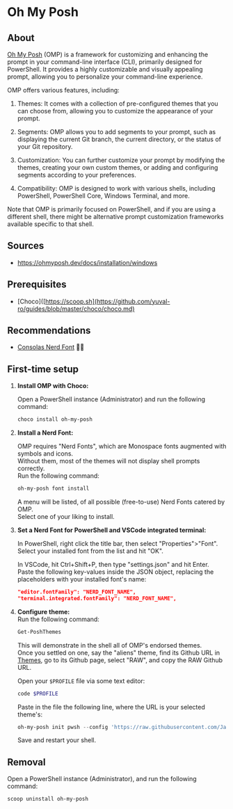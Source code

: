 # Oh My Posh

## About
[Oh My Posh](https://ohmyposh.dev/) (OMP) is a framework for customizing and enhancing the prompt in your command-line interface (CLI), primarily designed for PowerShell. It provides a highly customizable and visually appealing prompt, allowing you to personalize your command-line experience.

OMP offers various features, including:

1. Themes: It comes with a collection of pre-configured themes that you can choose from, allowing you to customize the appearance of your prompt.

1. Segments: OMP allows you to add segments to your prompt, such as displaying the current Git branch, the current directory, or the status of your Git repository.

1. Customization: You can further customize your prompt by modifying the themes, creating your own custom themes, or adding and configuring segments according to your preferences.

1. Compatibility: OMP is designed to work with various shells, including PowerShell, PowerShell Core, Windows Terminal, and more.

Note that OMP is primarily focused on PowerShell, and if you are using a different shell, there might be alternative prompt customization frameworks available specific to that shell.

## Sources
* https://ohmyposh.dev/docs/installation/windows

## Prerequisites
* [Choco]([https://scoop.sh](https://github.com/yuval-ro/guides/blob/master/choco/choco.md)

## Recommendations
* [Consolas Nerd Font](https://github.com/wclr/my-nerd-fonts/blob/master/Consolas%20NF/Consolas%20Nerd%20Font%20Complete%20Mono%20Windows%20Compatible.ttf) 🏴‍☠️

## First-time setup

1. **Install OMP with Choco:**

    Open a PowerShell instance (Administrator) and run the following command:
    ```powershell
    choco install oh-my-posh
    ```

1. **Install a Nerd Font:**

    OMP requires "Nerd Fonts", which are Monospace fonts augmented with symbols and icons.  
    Without them, most of the themes will not display shell prompts correctly.  
    Run the following command:
    ```powershell
    oh-my-posh font install
    ```
    A menu will be listed, of all possible (free-to-use) Nerd Fonts catered by OMP.  
    Select one of your liking to install.

1. **Set a Nerd Font for PowerShell and VSCode integrated terminal:**

    In PowerShell, right click the title bar, then select "Properties">"Font".  
    Select your installed font from the list and hit "OK".  

    In VSCode, hit Ctrl+Shift+P, then type "settings.json" and hit Enter.  
    Paste the following key-values inside the JSON object, replacing the placeholders with your installed font's name:  
    ```json
    "editor.fontFamily": "NERD_FONT_NAME",
    "terminal.integrated.fontFamily": "NERD_FONT_NAME",
    ```

1. **Configure theme:**  
    Run the following command:
    ```PowerShell
    Get-PoshThemes
    ```
    This will demonstrate in the shell all of OMP's endorsed themes.  
    Once you settled on one, say the "aliens" theme, find its Github URL in [Themes](https://ohmyposh.dev/docs/themes), go to its Github page, select "RAW", and copy the RAW Github URL.

    Open your `$PROFILE` file via some text editor:
    ```powershell
    code $PROFILE
    ```

    Paste in the file the following line, where the URL is your selected theme's:
    ```PowerShell
    oh-my-posh init pwsh --config 'https://raw.githubusercontent.com/JanDeDobbeleer/oh-my-posh/main/themes/aliens.omp.json' | Invoke-Expression
    ```
    
    Save and restart your shell.

## Removal
Open a PowerShell instance (Administrator), and run the following command:
```powershell
scoop uninstall oh-my-posh
```

